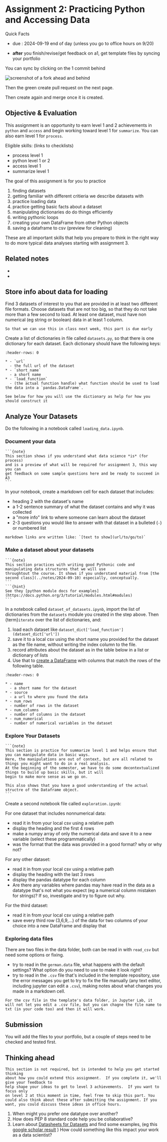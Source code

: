 
# Assignment 2: Practicing Python and Accessing Data

Quick Facts
- due : 2024-09-19 end of day (unless you go to office hours on 9/20)
<!-- - [accept assignment](https://classroom.github.com/a/BOG3E7Ch) -->
- **after** you finish/revise/get feedback on a1, get template files by syncing your portfolio 

You can sync by clicking on the 1 commit behind

![screenshot of a fork ahead and behind](../img/ahead_behind.png)

Then the green create pull request on the next page.

Then create again and merge once it is created. 

## Objective & Evaluation
This assignment is an opportunity to earn level 1 and 2 achievements in `python` and `access` and begin working toward level 1 for `summarize`. You can also earn level 1 for `process`.

Eligible skills: (links to checklists)
- process level 1
- python level 1 or 2
- access level 1
- summarize level 1


The goal of this assignment is for you to practice 
1) finding datasets
2) getting familiar with different critieria we describe datasets with
3) practice loading data
4) practice getting basic facts about a dataset
5) manipulating dictionaries do do things efficiently
6) writing pythonic loops
7) creating your own DataFrame from other Python objects
8) saving a dataframe to csv (preview for cleaning)

These are all important skills that help you prepare to think in the right way to do more typical data analyses starting with assignment 3. 

## Related notes

- [](../notes/2024-09-10)
- [](../notes/2023-09-12)



## Store info about data for loading

Find 3 datasets of interest to you that are provided in at least two different file formats. Choose datasets that are not too big, so that they do not take more than a few second to load. At least one dataset, must have non numerical (eg string or boolean) data in at least 1 column.

```{important}
So that we can use this in class next week, this part is due early
```

Create a list of dictionaries in file called `datasets.py`, so that there is one dictionary for each dataset. Each dictionary should have the following keys:

```{list-table} Meta data of the dictionaries
:header-rows: 0

* - `url`
  - the full url of the dataset
* - `short_name`
  - a short name
* - `load_function`
  - (the actual function handle) what function should be used to load the data into a `pandas.DataFrame`.

```

```{hint}
See below for how you will use the dictionary as help for how you should construct it
```


## Analyze Your Datasets

Do the following in a notebook called `loading_data.ipynb`.

### Document your data

````{margin}
```{note}
This section shows if you understand what data science *is* (for process)
and is a preview of what will be required for assignment 3, this way you can
get feedback on some sample questions here and be ready to succeed in A3
```
````

In your notebook, create a markdown cell for each dataset that includes:
- heading 2 with the dataset's name
- a 1-2 sentence summary of what the dataset contains and why it was collected
- a "more info" link to where someone can learn about the dataset
- 2-3 questions you would like to answer with that dataset in a bulleted (`-`) or numbered list

```{hint}
markdown links are written like: `[text to show](url/to/go/to)`
```

### Make a dataset about your datasets

````{margin}
```{note}
This section practices with writing good Pythonic code and manipulating data structures that we will use
throughtout the course. It shows if you understand material from [the second class](../notes/2024-09-10) especially, conceptually. 
```
```{hint}
See they [python module docs for examples](https://docs.python.org/3/tutorial/modules.html#modules)
```
````
In a notebook called `dataset_of_datasets.ipynb`, import the list of dictionaries from the `datasets` module you created in the step above. 
Then {term}`iterate` over the list of dictionaries, and:  

1. load each dataset like `dataset_dict['load_function'](dataset_dict['url'])`
1. save it to a local csv using the short name you provided for the dataset as the file name, without writing the index column to the file.
1. record attributes about the dataset as in the table below in a list or dictionary of lists 
1. Use that to [create a DataFrame](https://pandas.pydata.org/docs/reference/api/pandas.DataFrame.html) with columns that match the rows of the following table.

```{list-table} Meta Data Description of the DataFrame to build
:header-rows: 0

* - name
  - a short name for the dataset
* - source
  - a url to where you found the data
* - num_rows
  - number of rows in the dataset
* - num_columns
  - number of columns in the dataset
* - num_numerical
  - number of numerical variables in the dataset
```

### Explore Your Datasets
````{margin}
```{note}
This section is practice for summarize level 1 and helps ensure that you can manipulate data in basic ways. 
Here, the manipulations are out of context, but are all related to things you might want to do in a real analysis. 
At the beginning of the semester, we have to do some decontextualized things to build up basic skills, but it will
begin to make more sense as we go on. 

This also shows that you have a good understanding of the actual structre of the Dataframe object. 
```
````

Create a second notebook file called `exploration.ipynb`: 

For one dataset that includes nonnumerical data:
- read it in from your local csv using a relative path
- display the heading and the first 4 rows
- make a numpy array of only the numerical data and save it to a new variable (select these programmatically)
- was the format that the data was provided in a good format? why or why not?


For any other dataset:
- read it in from your local csv using a relative path
- display the heading with the last 3 rows
- display the pandas datatype for each column
- Are there any variables where pandas may have read in the data as a datatype that's not what you expect (eg a numerical column mistaken for strings)? If so, investigate and try to figure out why.

For the third dataset:
- read it in from your local csv  using a relative path
- save every third row (3,6,9,...) of the data for two columns of your choice into a new DataFrame and display that

### Exploring data files

There are two files in the data folder, both can be read in with `read_csv` but need some options or fixing.

- try to read in the `german.data` file, what happens with the default settings? What option do you need to use to make it look right?
- try to read in the `.csv` file that's included in the template repository, use the error messages you get to try to fix the file manually (any text editor, including jupyter can edit a `.csv`), making notes about what changes you made in a markdown cell.

```{hint}
For the csv file in the template's data folder, in Jupyter Lab, it will not let you edit a .csv file, but you can chagne the file name to txt (in your code too) and then it will work. 
```


## Submission

You will add the files to your portfolio, but a couple of steps need to be checked and tested first. 

<!-- This time you have to separately submit from posting your code to make grading easier.  

1. Go to the actions tab 
2. Click the action called "Prepare & Submit" in the left hand sidebar
3. click the run workflow button on the right hand side.
4. Cilck run workflow

```{hint}
see the [github docs](https://docs.github.com/en/actions/using-workflows/manually-running-a-workflow) for screenshots of how to do these steps. 
``` 
-->

## Thinking ahead

```{important}
This section is not required, but is intended to help you get started thinking
about how you could extend this assignment.  If you complete it, we'll give your feedback to
help shape your ideas to get to level 3 achievements.  If you want to focus only
on level 2 at this moment in time, feel free to skip this part. You could also think about these after submitting the assignment. If you want, you could discuss these ideas in office hours.
```


1. When might you prefer one datatype over another?
1. How does PEP 8 standard code help you be collaborative?
1. Learn about [Datasheets for Datasets](https://arxiv.org/pdf/1803.09010.pdf) and find some examples, (eg this [google scholar result](https://scholar.google.com/scholar?q=datasheets+for+datasets&hl=en&as_sdt=0&as_vis=1&oi=scholart) ) How could something like this impact your work as a data scientist?
